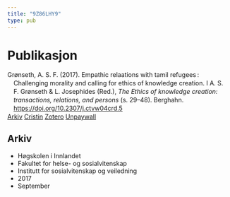 ```yaml
---
title: "9Z86LHY9"
type: pub
---
```

<h1>Publikasjon</h1>
<article id="csl-bib-container-9Z86LHY9" class="csl-bib-container">
  <div class="csl-bib-body" style="line-height: 1.35; padding-left: 1em; text-indent:-1em;">
  <div class="csl-entry">Gr&#xF8;nseth, A. S. F. (2017). Empathic relaations with tamil refugees&#x202F;: Challenging morality and calling for ethics of knowledge creation. I A. S. F. Gr&#xF8;nseth &amp; L. Josephides (Red.), <i>The Ethics of knowledge creation: transactions, relations, and persons</i> (s. 29&#x2013;48). Berghahn. <a href="https://doi.org/10.2307/j.ctvw04crd.5">https://doi.org/10.2307/j.ctvw04crd.5</a></div>
</div>
  <div class="csl-bib-buttons">
    <a href="#taxonomy-article-9Z86LHY9" class="csl-bib-button">Arkiv</a>
    <a href="https://app.cristin.no/results/show.jsf?id=1490759" alt="Cristin URL" class="csl-bib-button">Cristin</a>
    <a href="http://zotero.org/groups/5402882/items/9Z86LHY9" alt="Zotero URL" class="csl-bib-button">Zotero</a>
    <a href="https://doi.org/10.2307/j.ctvw04crd.5" class="csl-bib-button">Unpaywall</a>
  </div>
  <div id="csl-bib-meta-container-9Z86LHY9"></div>
</article>
<div id="csl-bib-meta-9Z86LHY9" class="csl-bib-meta">
  <article id="taxonomy-article-9Z86LHY9" class="taxonomy-article">
    <h1>Arkiv</h1>
    <ul>
      <li>Høgskolen i Innlandet</li>
      <li>Fakultet for helse- og sosialvitenskap</li>
      <li>Institutt for sosialvitenskap og veiledning</li>
      <li>2017</li>
      <li>September</li>
    </ul>
  </article>
</div>
